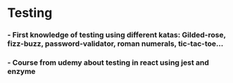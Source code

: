 # Testing
### - First knowledge of testing using different katas: Gilded-rose, fizz-buzz, password-validator, roman numerals, tic-tac-toe...

### - Course from udemy about testing in react using jest and enzyme


